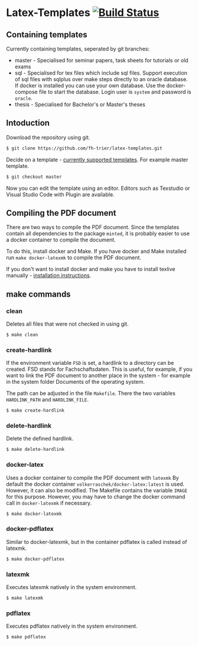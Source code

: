 # Latex-Templates [![Build Status](https://travis-ci.com/fh-trier/latex-templates.svg?branch=sql)](https://travis-ci.com/fh-trier/latex-templates)

## Containing templates
Currently containing templates, seperated by git branches:
* master - Specialised for seminar papers, task sheets for tutorials or old exams
* sql - Specialised for tex files which include sql files. Support execution of
        sql files with sqlplus over make steps directly to an oracle database.
        If docker is installed you can use your own database. Use the
        docker-compose file to start the database. Login user is `system` and
        password is `oracle`.
* thesis - Specialised for Bachelor's or Master's theses

## Intoduction
Download the repository using git.
```bash
$ git clone https://github.com/fh-trier/latex-templates.git
```

Decide on a template - [currently supported templates](https://github.com/fh-trier/latex-templates#containing-templates). For example master template.

```bash
$ git checkout master
```

Now you can edit the template using an editor. Editors such as Texstudio or Visual Studio Code with Plugin are available.

## Compiling the PDF document
There are two ways to compile the PDF document. Since the templates contain all dependencies to the package `minted`, it is probably easier to use a docker container to compile the document.

To do this, install docker and Make. If you have docker and Make installed run `make docker-latexmk` to compile the PDF document.

If you don't want to install docker and make you have to install texlive manually - [installation instructions](https://www.tug.org/texlive/).

## make commands

### clean
Deletes all files that were not checked in using git.

```bash
$ make clean
```

### create-hardlink
If the environment variable `FSD` is set, a hardlink to a directory can be created. FSD stands for Fachschaftsdaten. This is useful, for example, if you want to link the PDF document to another place in the system - for example in the system folder Documents of the operating system.

The path can be adjusted in the file `Makefile`. There the two variables `HARDLINK_PATH` and `HARDLINK_FILE`.

```bash
$ make create-hardlink
```

### delete-hardlink
Delete the defined hardlink.

```bash
$ make delete-hardlink
```

### docker-latex
Uses a docker container to compile the PDF document with `latexmk` By default the docker container `volkerraschek/docker-latex:latest` is used. However, it can also be modified. The Makefile contains the variable `IMAGE` for this purpose. However, you may have to change the docker command call in `docker-latexmk` if necessary.

```bash
$ make docker-latexmk
```

### docker-pdflatex
Similar to docker-latexmk, but in the container pdflatex is called instead of latexmk.

```bash
$ make docker-pdflatex
```

### latexmk
Executes latexmk natively in the system environment.

```bash
$ make latexmk
```

### pdflatex
Executes pdflatex natively in the system environment.

```bash
$ make pdflatex
```
